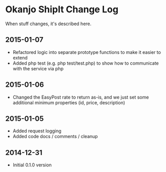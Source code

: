 # Okanjo ShipIt Change Log

When stuff changes, it's described here.

## 2015-01-07
 * Refactored logic into separate prototype functions to make it easier to extend
 * Added php test (e.g. php test/test.php) to show how to communicate with the service via php

## 2015-01-06
 * Changed the EasyPost rate to return as-is, and we just set some additional minimum properties (id, price, description)

## 2015-01-05
 * Added request logging
 * Added code docs / comments / cleanup

## 2014-12-31
 * Initial 0.1.0 version